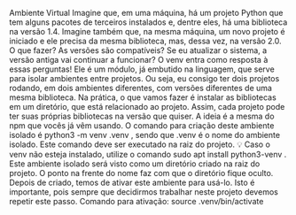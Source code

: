 Ambiente Virtual
Imagine que, em uma máquina, há um projeto Python que tem alguns pacotes de terceiros instalados e, dentre eles, há uma biblioteca na versão 1.4. Imagine também que, na mesma máquina, um novo projeto é iniciado e ele precisa da mesma biblioteca, mas, dessa vez, na versão 2.0. O que fazer? As versões são compatíveis? Se eu atualizar o sistema, a versão antiga vai continuar a funcionar?
O venv entra como resposta à essas perguntas! Ele é um módulo, já embutido na linguagem, que serve para isolar ambientes entre projetos. Ou seja, eu consigo ter dois projetos rodando, em dois ambientes diferentes, com versões diferentes de uma mesma biblioteca.
Na prática, o que vamos fazer é instalar as bibliotecas em um diretório, que está relacionado ao projeto. Assim, cada projeto pode ter suas próprias bibliotecas na versão que quiser. A ideia é a mesma do npm que vocês já vêm usando.
O comando para criação deste ambiente isolado é python3 -m venv .venv , sendo que .venv é o nome do ambiente isolado. Este comando deve ser executado na raiz do projeto.
💡 Caso o venv não esteja instalado, utilize o comando sudo apt install python3-venv .
Este ambiente isolado será visto como um diretório criado na raiz do projeto. O ponto na frente do nome faz com que o diretório fique oculto.
Depois de criado, temos de ativar este ambiente para usá-lo. Isto é importante, pois sempre que decidirmos trabalhar neste projeto devemos repetir este passo.
Comando para ativação:
 source .venv/bin/activate